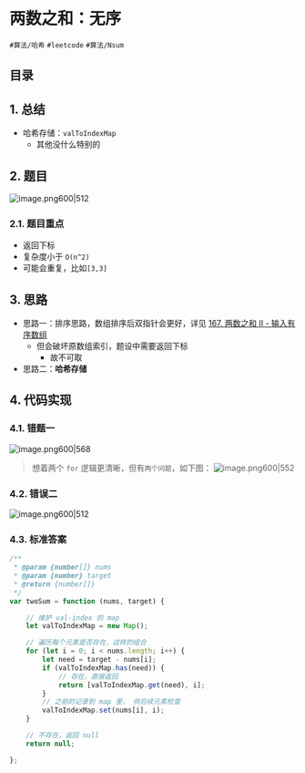 
# 两数之和：无序


`#算法/哈希` `#leetcode`   `#算法/Nsum` 


## 目录
<!-- toc -->
 ## 1. 总结 

- 哈希存储：`valToIndexMap`
	- 其他没什么特别的

## 2. 题目

![image.png600|512](https://832-1310531898.cos.ap-beijing.myqcloud.com/202407281617385.png?imageSlim)

### 2.1. 题目重点

- 返回下标
- 复杂度小于 `O(n^2)` 
- 可能会重复，比如`[3,3]` 

## 3. 思路

- 思路一：排序思路，数组排序后双指针会更好，详见 [167. 两数之和 II - 输入有序数组](/post/2ta988v23c.html)
	- 但会破坏原数组索引，题设中需要返回下标
		- 故不可取
- 思路二：**哈希存储**

## 4. 代码实现

### 4.1. 错题一

![image.png600|568](https://832-1310531898.cos.ap-beijing.myqcloud.com/202407281617386.png?imageSlim)

> 想着两个 `for` 逻辑更清晰，但有`两个问题`，如下图：
> ![image.png600|552](https://832-1310531898.cos.ap-beijing.myqcloud.com/202407281617387.png?imageSlim)

### 4.2. 错误二

![image.png600|512](https://832-1310531898.cos.ap-beijing.myqcloud.com/202407281617388.png?imageSlim)

### 4.3. 标准答案

```javascript
/**
 * @param {number[]} nums
 * @param {number} target
 * @return {number[]}
 */
var twoSum = function (nums, target) {

    // 维护 val-index 的 map
    let valToIndexMap = new Map();

    // 遍历每个元素是否存在，这样的组合
    for (let i = 0; i < nums.length; i++) {
        let need = target - nums[i];
        if (valToIndexMap.has(need)) {
            // 存在，直接返回
            return [valToIndexMap.get(need), i];
        }
        // 之前的记录到 map 里， 供后续元素检查
        valToIndexMap.set(nums[i], i);
    }

    // 不存在，返回 null
    return null;

};
```




